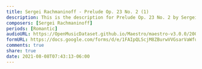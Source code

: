 ```yaml
---
title: Sergei Rachmaninoff - Prelude Op. 23 No. 2 (1)
description: This is the description for Prelude Op. 23 No. 2 by Sergei Rachmaninoff
composers: [Sergei Rachmaninoff]
periods: [Romantic]
audioURL: https://OpenMusicDataset.github.io/Maestro/maestro-v3.0.0/2004/MIDI-Unprocessed_XP_08_R1_2004_04-06_ORIG_MID--AUDIO_08_R1_2004_04_Track04_wav.midi
formURL: https://docs.google.com/forms/d/e/1FAIpQLScjM8ZBurwVVGsarVaWfuABWYytyI8i8W2EZxCW0VrFnQxzhg/viewform
comments: true
share: true
date: 2021-08-08T07:43:13-06:00
---
```

